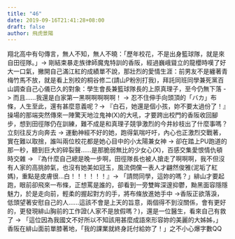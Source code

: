 ```yaml
---
title: "46"
date: 2019-09-16T21:41:28+08:00
draft: false
author: 飛虎景陽
---
```


翔北高中有句傳言，無人不知，無人不曉：「歷年校花，不是出身籃球隊，就是來自田徑隊。」-> 剛結束暴走族律師魔鬼特訓的香阪，經過巍峨聳立的龍櫻時嘆了好大一口氣，撇開自己滿江紅的成績單不說，那壯烈的愛情生涯：前男友不是纏著青梅竹馬不放，就是看上別校的桐谷修二(請山P粉別打我)，拜託同班同學兼死黨百山調查自己心儀已久的對象：學生會長兼籃球隊長的上原真理子，至今仍無下落 -> 而且......我還是白家第一黑啊啊啊啊啊！ -> 忍不住伸手向頭頂的「バカ」布條，人生至此，還有甚麼意義呢？-> 『白石，她還是個小孩，妳不要太過份了！』操場的那端突然傳來一陣驚天地泣鬼神(X)的大吼，才要跨出校門的香阪收回腳步，想到田徑隊仍在訓練，難不成是和真理子競爭激烈的今井紗枝出了什麼事嗎？立刻往反方向奔去 -> 運動神經不好的她，跑得氣喘吁吁，內心也正激烈交戰著，實在難以取捨，誰叫兩位校花都是她心目中的小太陽兼女神 -> 卻在踏上PU跑道的那一秒，聽到巨大的碎裂聲......是那脆弱無比的少女心(X)，百感交集愛恨情仇頓時交雜 -> 『為什麼自己總是晚一步啊，田徑隊長也被人搶走了啊啊啊，我不但沒有人家的高挑帥氣，也沒有她美如冠玉，風流倜儻一表人才翩然俊雅(泥垢了紅媽)，重點是皮膚很...白！！！！！！』-> 「請問同學，這妳的嗎？」緋山才要起跑，眼前卻飛來一布條，正想罵是誰的，卻看到一旁雙眸深邃抑鬱，黝黑面容隱隱魅力，於是走向前，輕柔的握起對方的手，將布條放進她手中 ->香阪正欲落淚，低頭望著安慰自己的人......這該不會是上天的旨意，兩個得不到沒關係，會有更好的，更發現緋山胸前的工作證(人家不是放假嗎？)，還是一位醫生，看來自己有救了 -> 「這位因為我國文不好所以不知該用甚麼成語來形容妳的美麗的大姊姊，」香阪在緋山面前單膝著地，「我的課業就終身託付給妳了！」之不小心爆字數QQ
